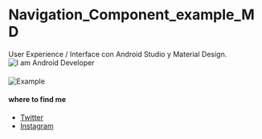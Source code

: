 # Navigation_Component_example_MD
User Experience / Interface con Android Studio y Material Design.
![I am Android Developer](http://drive.google.com/uc?export=view&id=19MTCSYmM4jNkwN0ijFV8RfQNODRSqLAq)
####
![Example](http://drive.google.com/uc?export=view&id=1oQ-rgpDKjhegm8XsYl5FqaGmnfgSRMl4)

#### where to find me
- [Twitter](https://twitter.com/isabel29586055)
- [Instagram](https://www.instagram.com/joseris23/)
